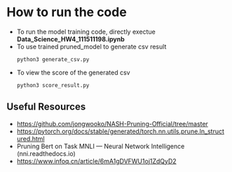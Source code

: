 # How to run the code
- To run the model training code, directly exectue **Data_Science_HW4_111511198.ipynb**
- To use trained pruned_model to generate csv result
    ```
    python3 generate_csv.py
    ```
- To view the score of the generated csv
    ```
    python3 score_result.py
    ```

## Useful Resources
- https://github.com/jongwooko/NASH-Pruning-Official/tree/master
- https://pytorch.org/docs/stable/generated/torch.nn.utils.prune.ln_structured.html
- Pruning Bert on Task MNLI — Neural Network Intelligence (nni.readthedocs.io)
- https://www.infoq.cn/article/6mA1gDVFWU1oj1ZdQyD2
